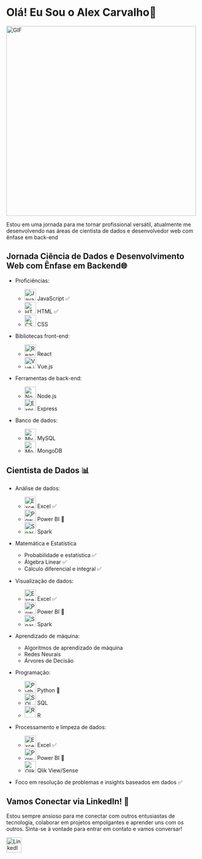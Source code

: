 # Olá! Eu Sou o Alex Carvalho👋

<img src="https://static.myfigurecollection.net/upload/pictures/2023/09/06/3744063.gif" alt="GIF" width="500"/>

Estou em uma jornada para me tornar profissional versátil, atualmente me desenvolvendo nas áreas de cientista de dados e desenvolvedor web com ênfase em back-end

## Jornada Ciência de Dados e Desenvolvimento Web com Ênfase em Backend🌐

- Proficiências:
    - <img src="https://upload.wikimedia.org/wikipedia/commons/thumb/9/99/Unofficial_JavaScript_logo_2.svg/1200px-Unofficial_JavaScript_logo_2.svg.png" alt="JavaScript" width="30"/> JavaScript ✅
    - <img src="https://upload.wikimedia.org/wikipedia/commons/thumb/6/61/HTML5_logo_and_wordmark.svg/1200px-HTML5_logo_and_wordmark.svg.png" alt="HTML" width="30"/> HTML ✅
    - <img src="https://upload.wikimedia.org/wikipedia/commons/thumb/d/d5/CSS3_logo_and_wordmark.svg/1200px-CSS3_logo_and_wordmark.svg.png" alt="CSS" width="30"/> CSS

- Bibliotecas front-end:
    - <img src="https://upload.wikimedia.org/wikipedia/commons/thumb/a/a7/React-icon.svg/2300px-React-icon.svg.png" alt="React" width="30"/> React
    - <img src="https://upload.wikimedia.org/wikipedia/commons/thumb/9/95/Vue.js_Logo_2.svg/1184px-Vue.js_Logo_2.svg.png" alt="Vue.js" width="30"/> Vue.js

- Ferramentas de back-end:
    - <img src="https://upload.wikimedia.org/wikipedia/commons/d/d9/Node.js_logo.svg" alt="Node.js" width="30"/> Node.js
    - <img src="https://upload.wikimedia.org/wikipedia/commons/6/64/Expressjs.png" alt="Express" width="30"/> Express

- Banco de dados:
    - <img src="https://encrypted-tbn0.gstatic.com/images?q=tbn:ANd9GcQdxTWjwN0cjiKVHlOrWqF3Nx8h1ZxUhZLpR2UHI5MABEn82hMUCOh3B4LefJaoxQFYCOs&usqp=CAU" alt="MySQL" width="30"/> MySQL
    - <img src="https://upload.wikimedia.org/wikipedia/commons/thumb/9/93/MongoDB_Logo.svg/2560px-MongoDB_Logo.svg.png" alt="MongoDB" width="30"/> MongoDB

## Cientista de Dados 📊

- Análise de dados:
    - <img src="https://upload.wikimedia.org/wikipedia/commons/thumb/3/34/Microsoft_Office_Excel_%282019%E2%80%93present%29.svg/1200px-Microsoft_Office_Excel_%282019%E2%80%93present%29.svg.png" alt="Excel" width="30"/> Excel ✅
    - <img src="https://upload.wikimedia.org/wikipedia/commons/thumb/c/cf/New_Power_BI_Logo.svg/1200px-New_Power_BI_Logo.svg.png" alt="Power BI" width="30"/> Power BI 📖
    - <img src="https://upload.wikimedia.org/wikipedia/commons/thumb/f/f3/Apache_Spark_logo.svg/1200px-Apache_Spark_logo.svg.png" alt="Spark" width="30"/> Spark

- Matemática e Estatística
    - Probabilidade e estatística ✅
    - Álgebra Linear ✅
    - Cálculo diferencial e integral ✅
  
- Visualização de dados:
    - <img src="https://upload.wikimedia.org/wikipedia/commons/thumb/3/34/Microsoft_Office_Excel_%282019%E2%80%93present%29.svg/1200px-Microsoft_Office_Excel_%282019%E2%80%93present%29.svg.png" alt="Excel" width="30"/> Excel ✅
    - <img src="https://upload.wikimedia.org/wikipedia/commons/thumb/c/cf/New_Power_BI_Logo.svg/1200px-New_Power_BI_Logo.svg.png" alt="Power BI" width="30"/> Power BI 📖
    - <img src="https://upload.wikimedia.org/wikipedia/commons/thumb/f/f3/Apache_Spark_logo.svg/1200px-Apache_Spark_logo.svg.png" alt="Spark" width="30"/> Spark

- Aprendizado de máquina:
    - Algoritmos de aprendizado de máquina
    - Redes Neurais
    - Árvores de Decisão

- Programação:
    - <img src="https://upload.wikimedia.org/wikipedia/commons/thumb/c/c3/Python-logo-notext.svg/1200px-Python-logo-notext.svg.png" alt="Python" width="30"/> Python 📖
    - <img src="https://upload.wikimedia.org/wikipedia/commons/8/87/Sql_data_base_with_logo.png" alt="SQL" width="30"/> SQL
    - <img src="https://upload.wikimedia.org/wikipedia/commons/thumb/1/1b/R_logo.svg/800px-R_logo.svg.png" alt="R" width="30"/> R

- Processamento e limpeza de dados:
    - <img src="https://upload.wikimedia.org/wikipedia/commons/thumb/3/34/Microsoft_Office_Excel_%282019%E2%80%93present%29.svg/1200px-Microsoft_Office_Excel_%282019%E2%80%93present%29.svg.png" alt="Excel" width="30"/> Excel ✅
    - <img src="https://upload.wikimedia.org/wikipedia/commons/thumb/c/cf/New_Power_BI_Logo.svg/1200px-New_Power_BI_Logo.svg.png" alt="Power BI" width="30"/> Power BI 📖
    - <img src="https://upload.wikimedia.org/wikipedia/commons/thumb/3/32/Qlik_Logo.svg/2560px-Qlik_Logo.svg.png" alt="Qlik View/Sense" width="30"/> Qlik View/Sense 

- Foco em resolução de problemas e insights baseados em dados ✅

## Vamos Conectar via LinkedIn! 🌟

Estou sempre ansioso para me conectar com outros entusiastas de tecnologia, colaborar em projetos empolgantes e aprender uns com os outros. Sinta-se à vontade para entrar em contato e vamos conversar!

[<img src="https://upload.wikimedia.org/wikipedia/commons/thumb/8/81/LinkedIn_icon.svg/1200px-LinkedIn_icon.svg.png" alt="LinkedIn" width="40"/>](https://www.linkedin.com/in/alex-carvalho-27b35a106/)
